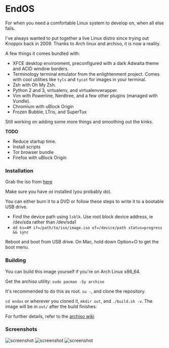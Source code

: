# EndOS

For when you need a comfortable Linux system to develop on, when all else fails.

I've always wanted to put together a live Linux distro since trying out Knoppix back in 2009. Thanks to Arch linux and archiso, it is now a reality.

A few things it comes bundled with:

* XFCE desktop environment, preconfigured with a dark Adwaita theme and ACID window borders.
* Terminology terminal emulator from the enlightenment project. Comes with cool utilities like `tyls` and `tycat` for images in your terminal.
* Zsh with Oh My Zsh.
* Python 2 and 3, virtualenv, and virtualenvwrapper.
* Vim with Powerline, Nerdtree, and a few other plugins (managed with Vundle).
* Chromium with uBlock Origin
* Frozen Bubble, LTris, and SuperTux

Still working on adding some more things and smoothing out the kinks.

__TODO__

* Reduce startup time.
* Install scripts
* Tor browser bundle
* Firefox with uBlock Origin

### Installation

Grab the iso from [here](http://addlink)

Make sure you have `dd` installed (you probably do).

You can either burn it to a DVD or follow these steps to write it to a bootable USB drive.

* Find the device path using `lsblk`. Use root block device address, ie /dev/sda rather than /dev/sda1
* `dd bs=4M if=/path/to/iso/image.iso of=/device/path status=progress && sync`

Reboot and boot from USB drive. On Mac, hold down Option+O to get the boot menu.


### Building

You can build this image yourself if you're on Arch Linux x86\_64.

Get the archiso utility: `sudo pacman -Sy archiso`

It's recommended to do this as root. `su -`, and clone the repository. 

`cd endos` or wherever you cloned it, `mkdir out`, and `./build.sh -v`. The image will be in `out/` after the build finishes.

For further details, refer to the [archiso wiki](https://wiki.archlinux.org/index.php/archiso)


### Screenshots

![screenshot](https://res.cloudinary.com/dad2230wc/image/upload/csagnqgjpvau2h8sadb2)
![screenshot](https://res.cloudinary.com/dad2230wc/image/upload/agfhe47kgzoauaofd67x)
![screenshot](https://res.cloudinary.com/dad2230wc/image/upload/livlldzmzob1ebyucyyo)
